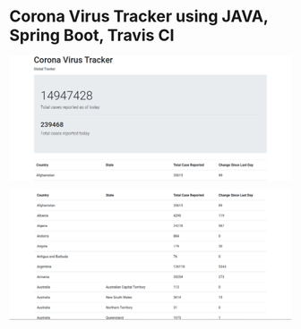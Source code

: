 # Corona Virus Tracker using JAVA, Spring Boot, Travis CI


![](https://github.com/shreeshailaya/CoronaVirusTracker/blob/master/Screenshot/0.png?raw=true)


![](https://github.com/shreeshailaya/CoronaVirusTracker/blob/master/Screenshot/1.png?raw=true)
